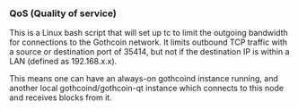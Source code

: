 ### QoS (Quality of service) ###

This is a Linux bash script that will set up tc to limit the outgoing bandwidth for connections to the Gothcoin network. It limits outbound TCP traffic with a source or destination port of 35414, but not if the destination IP is within a LAN (defined as 192.168.x.x).

This means one can have an always-on gothcoind instance running, and another local gothcoind/gothcoin-qt instance which connects to this node and receives blocks from it.
